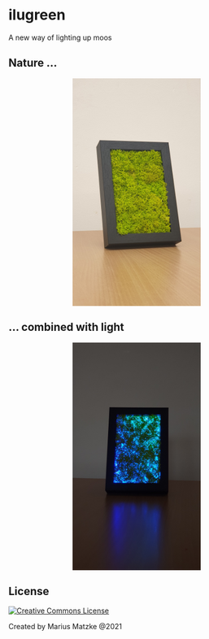 # ilugreen

A new way of lighting up moos

## Nature ...
<p align="center">
  <img align="center" width="50%" height="50%" src="images/mini_off.jpg"/>
</p>


## ... combined with light
<p align="center">
  <img align="center" width="50%" height="50%" src="images/mini_on.jpg"/>
</p>

## License

<a align="left" rel="license" href="http://creativecommons.org/licenses/by-nc-sa/4.0/"><img alt="Creative Commons License" style="border-width:0" src="https://i.creativecommons.org/l/by-nc-sa/4.0/88x31.png" /></a>

Created by Marius Matzke @2021
